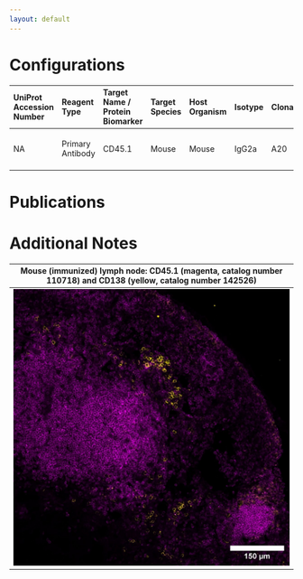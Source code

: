 ```yaml
---
layout: default
---
```


# Configurations

| UniProt Accession Number   | Reagent Type     | Target Name / Protein Biomarker   | Target Species   | Host Organism   | Isotype   | Clonality   | Vendor    |   Catalog Number | Conjugate   | RRID      | Availability   | Method        | Tissue Preservation               | Target Tissue   | Tissue State   | Detergent         | Antigen Retrieval Conditions   | Dye Inactivation Conditions   | Recommend   | Agree                                                        | Disagree   | Contributor                                                  | Notes   |
|:---------------------------|:-----------------|:----------------------------------|:-----------------|:----------------|:----------|:------------|:----------|-----------------:|:------------|:----------|:---------------|:--------------|:----------------------------------|:----------------|:---------------|:------------------|:-------------------------------|:------------------------------|:------------|:-------------------------------------------------------------|:-----------|:-------------------------------------------------------------|:--------|
| NA                         | Primary Antibody | CD45.1                            | Mouse            | Mouse           | IgG2a     | A20         | BioLegend |           110718 | AF488       | AB_492862 | Stock          | IBEX2D Manual | 1:4 Cytofix/Cytoperm Fixed Frozen | Lymph Node      | NA             | 0.3% Triton-X-100 | NA                             | 1 mg/ml LiBH4 15 minutes      | Yes         | [0000-0002-8909-5039](https://orcid.org/0000-0002-8909-5039) | NA         | [0000-0002-8909-5039](https://orcid.org/0000-0002-8909-5039) |         |

# Publications



# Additional Notes

<a name="notes"></a>


| Mouse (immunized) lymph node: CD45.1 (magenta, catalog number 110718) and CD138 (yellow, catalog number 142526) |
|:-------:|
| ![](CD45.1_AF488_Magenta_CD138_AF647_Yellow_Mouse_LN.jpg) |
